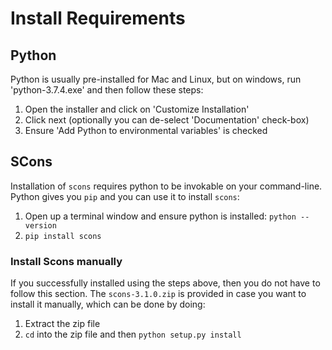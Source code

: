 # Install Requirements

## Python

Python is usually pre-installed for Mac and Linux, but on windows, run 'python-3.7.4.exe' and then follow these steps:

1. Open the installer and click on 'Customize Installation'
2. Click next (optionally you can de-select 'Documentation' check-box)
3. Ensure 'Add Python to environmental variables' is checked

## SCons

Installation of `scons` requires python to be invokable on your command-line. Python gives you `pip` and you can use it to install `scons`:

1. Open up a terminal window and ensure python is installed: `python --version`
2. `pip install scons`

### Install Scons manually

If you successfully installed using the steps above, then you do not have to follow this section.  The `scons-3.1.0.zip` is provided in case you want to install it manually, which can be done by doing:

1. Extract the zip file
2. `cd` into the zip file and then `python setup.py install`
